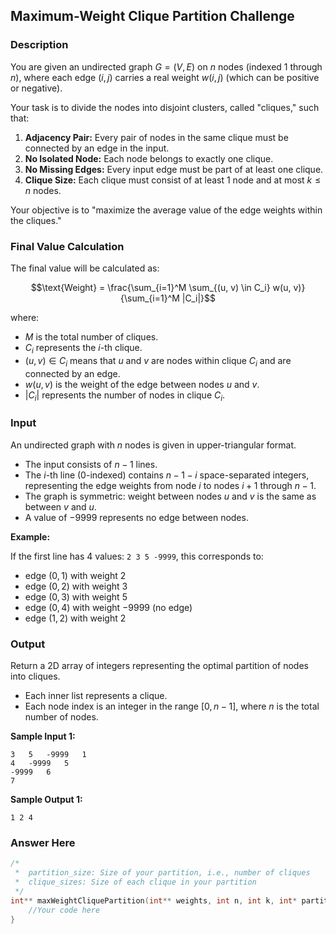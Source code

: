## Maximum-Weight Clique Partition Challenge

### Description

You are given an undirected graph $G = (V, E)$ on $n$ nodes (indexed $1$ through $n$), where each edge $(i, j)$ carries a real weight $w(i, j)$ (which can be positive or negative).

Your task is to divide the nodes into disjoint clusters, called "cliques," such that:

1.  **Adjacency Pair:** Every pair of nodes in the same clique must be connected by an edge in the input.
2.  **No Isolated Node:** Each node belongs to exactly one clique.
3.  **No Missing Edges:** Every input edge must be part of at least one clique.
4.  **Clique Size:** Each clique must consist of at least $1$ node and at most $k \le n$ nodes.

Your objective is to "maximize the average value of the edge weights within the cliques."

### Final Value Calculation

The final value will be calculated as:

$$\text{Weight} = \frac{\sum_{i=1}^M \sum_{(u, v) \in C_i} w(u, v)}{\sum_{i=1}^M |C_i|}$$

where:

- $M$ is the total number of cliques.
- $C_i$ represents the $i$-th clique.
- $(u, v) \in C_i$ means that $u$ and $v$ are nodes within clique $C_i$ and are connected by an edge.
- $w(u, v)$ is the weight of the edge between nodes $u$ and $v$.
- $|C_i|$ represents the number of nodes in clique $C_i$.

### Input

An undirected graph with $n$ nodes is given in upper-triangular format.

- The input consists of $n - 1$ lines.
- The $i$-th line (0-indexed) contains $n - 1 - i$ space-separated integers, representing the edge weights from node $i$ to nodes $i + 1$ through $n - 1$.
- The graph is symmetric: weight between nodes $u$ and $v$ is the same as between $v$ and $u$.
- A value of $-9999$ represents no edge between nodes.

**Example:**

If the first line has $4$ values: `2 3 5 -9999`, this corresponds to:

- edge $(0, 1)$ with weight $2$
- edge $(0, 2)$ with weight $3$
- edge $(0, 3)$ with weight $5$
- edge $(0, 4)$ with weight $-9999$ (no edge)
- edge $(1, 2)$ with weight $2$

### Output

Return a 2D array of integers representing the optimal partition of nodes into cliques.

- Each inner list represents a clique.
- Each node index is an integer in the range $[0, n - 1]$, where $n$ is the total number of nodes.

**Sample Input 1:**

```
3   5   -9999   1
4   -9999   5
-9999   6
7
```

**Sample Output 1:**

```
1 2 4
```

### Answer Here

```C
/*
 *  partition_size: Size of your partition, i.e., number of cliques
 *  clique_sizes: Size of each clique in your partition
 */
int** maxWeightCliquePartition(int** weights, int n, int k, int* partition_size, int** clique_sizes) {
    //Your code here
}
```
